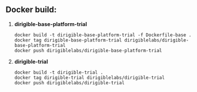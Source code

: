 ## Docker build:

1. **dirigible-base-platform-trial**
    ```
    docker build -t dirigible-base-platform-trial -f Dockerfile-base .
    docker tag dirigible-base-platform-trial dirigiblelabs/dirigible-base-platform-trial
    docker push dirigiblelabs/dirigible-base-platform-trial
    ```

1. **dirigible-trial**
    ```
    docker build -t dirigible-trial .
    docker tag dirigible-trial dirigiblelabs/dirigible-trial
    docker push dirigiblelabs/dirigible-trial
    ```